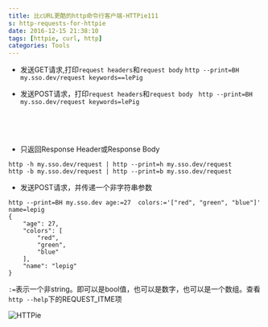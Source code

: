 ```yaml
---
title: 比cURL更酷的http命令行客户端-HTTPie111
s: http-requests-for-httpie
date: 2016-12-15 21:38:10
tags: [httpie, curl, http]
categories: Tools
---
```


* 发送GET请求,打印`request headers`和`request body`
  ```http --print=BH my.sso.dev/request keywords==lePig ```

* 发送POST请求，打印`request headers`和`request body`
  ``` http --print=BH my.sso.dev/request keywords=lePig```

  ​

  <!--more-->

  ​

* 只返回Response Header或Response Body
```
http -h my.sso.dev/request | http --print=h my.sso.dev/request
http -b my.sso.dev/request | http --print=b my.sso.dev/request
```

* 发送POST请求，并传递一个非字符串参数
```
http --print=BH my.sso.dev age:=27  colors:='["red", "green", "blue"]' name=lepig
{
    "age": 27,
    "colors": [
        "red",
        "green",
        "blue"
    ],
    "name": "lepig"
}
```
`:=`表示一个非string。即可以是bool值，也可以是数字，也可以是一个数组。查看`http --help`下的REQUEST_ITME项













![HTTPie](https://httpie.org/static/img/httpie2.png)




